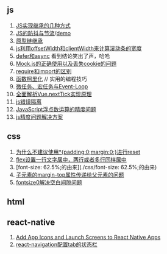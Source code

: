 ## js
1. [JS实现继承的几种方式](https://www.cnblogs.com/humin/p/4556820.html)
2. [JS的防抖与节流](https://mp.weixin.qq.com/s/Vkshf-nEDwo2ODUJhxgzVA)/[demo](./js基础/throttle.js)
3. [原型链继承](./js基础/原型链继承.md)
4. [js利用offsetWidth和clientWidth来计算滚动条的宽度](https://www.haorooms.com/post/js_scroll_width)
5. [defer和async](https://juejin.im/entry/5a7ad55ef265da4e81238da9) 看到结论笑出了声，哈哈
6. [Mock.js的正确使用以及丢失cookie的问题](https://zhuanlan.zhihu.com/p/63761370)
7. [require和import的区别](https://blog.csdn.net/qq_28702545/article/details/54892562)
8. [函数柯里化](./js基础/cuury.js) // 实用的编程技巧
9. [微任务、宏任务与Event-Loop](https://juejin.im/post/5b73d7a6518825610072b42b)
10. [全面解析Vue.nextTick实现原理](https://juejin.im/entry/5aced80b518825482e39441e)
11. [js错误隔离](http://taobaofed.org/blog/2016/11/10/prevent-prop-access-error-in-js/)
12. [JavaScript浮点数运算的精度问题](https://www.html.cn/archives/7340)
13. [js精度问题解决方案](./js基础/js精度问题解决方案.md)

## css

1. [为什么不建议使用*{padding:0;margin:0;}进行reset](https://blog.csdn.net/lewky_liu/article/details/79982085)
2. [flex设置一行文字居中，两行或者多行同样居中](https://blog.csdn.net/viaChanging/article/details/79387130)
3. [font-size: 62.5%;的由来](./css/font-size: 62.5%;的由来)
4. [子元素的margin-top属性传递给父元素的问题](https://blog.csdn.net/liuyan19891230/article/details/52515357)
5. [fontsize0解决空白间隙问题](https://blog.csdn.net/github_38771368/article/details/73549381)

## html

## react-native

1. [Add App Icons and Launch Screens to React Native Apps](https://medium.com/better-programming/react-native-add-app-icons-and-launch-screens-onto-ios-and-android-apps-3bfbc20b7d4c)
2. [react-navigation配置tab的状态栏](https://segmentfault.com/a/1190000015721918)
